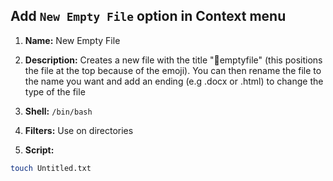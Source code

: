 ## Add `New Empty File` option in Context menu

1. **Name:** New Empty File
1. **Description:** Creates a new file with the title "🤘emptyfile" (this positions the file at the top because of the emoji). You can then rename the file to the name you want and add an ending (e.g .docx or .html) to change the type of the file

1. **Shell:** `/bin/bash`
1. **Filters:** Use on directories
1. **Script:**

```sh
touch Untitled.txt
```
